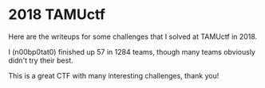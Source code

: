 2018 TAMUctf
=============

Here are the writeups for some challenges that I solved at TAMUctf in 2018.

I (n00bp0tat0) finished up 57 in 1284 teams, though many teams obviously didn't try their best.

This is a great CTF with many interesting challenges, thank you!
